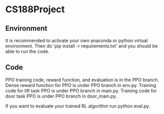 ﻿# CS188Project

## Environment

It is recommended to activate your own anaconda or python virtual environment. Then do 'pip install -r requirements.txt' and you should be able to run the code.

## Code
 
PPO training code, reward function, and evaluation is in the PPO branch. Dense reward function for PPO is under PPO branch in env.py. Training code for lift task PPO is under PPO branch in main.py. Training code for door task PPO is under PPO branch in door_main.py.

If you want to evaluate your trained RL algorithm run python eval.py.
